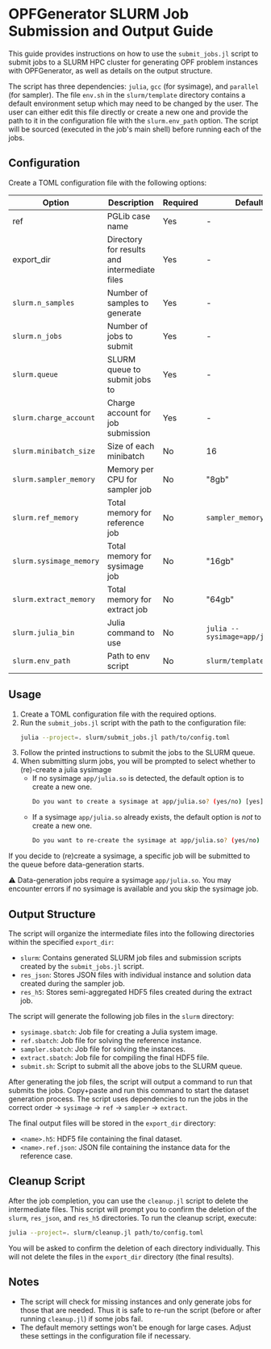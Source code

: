 # OPFGenerator SLURM Job Submission and Output Guide

This guide provides instructions on how to use the `submit_jobs.jl` script to submit jobs to a SLURM HPC cluster for generating OPF problem instances with OPFGenerator, as well as details on the output structure.

The script has three dependencies: `julia`, `gcc` (for sysimage), and `parallel` (for sampler). The file `env.sh` in the `slurm/template` directory contains a default environment setup which may need to be changed by the user. The user can either edit this file directly or create a new one and provide the path to it in the configuration file with the `slurm.env_path` option. The script will be sourced (executed in the job's main shell) before running each of the jobs.

## Configuration

Create a TOML configuration file with the following options:

| Option | Description | Required | Default |
| ------ | ----------- | -------- | ------- |
| ref | PGLib case name | Yes | - |
| export_dir | Directory for results and intermediate files | Yes | - |
| `slurm.n_samples` | Number of samples to generate | Yes | - |
| `slurm.n_jobs` | Number of jobs to submit | Yes | - |
| `slurm.queue` | SLURM queue to submit jobs to | Yes | - |
| `slurm.charge_account` | Charge account for job submission | Yes | - |
| `slurm.minibatch_size` | Size of each minibatch | No | 16 |
| `slurm.sampler_memory` | Memory per CPU for sampler job | No | "8gb" |
| `slurm.ref_memory` | Total memory for reference job | No | `sampler_memory` |
| `slurm.sysimage_memory` | Total memory for sysimage job | No | "16gb" |
| `slurm.extract_memory` | Total memory for extract job | No | "64gb" |
| `slurm.julia_bin` | Julia command to use | No | `julia --sysimage=app/julia.so` |
| `slurm.env_path` | Path to env script | No | `slurm/template/env.sh` |

## Usage

1. Create a TOML configuration file with the required options.
2. Run the `submit_jobs.jl` script with the path to the configuration file:
   ```bash
   julia --project=. slurm/submit_jobs.jl path/to/config.toml
   ```
3. Follow the printed instructions to submit the jobs to the SLURM queue.
4. When submitting slurm jobs, you will be prompted to select whether to (re)-create a julia sysimage
   * If no sysimage `app/julia.so` is detected, the default option is to create a new one.
      ```bash
      Do you want to create a sysimage at app/julia.so? (yes/no) [yes]:
      ```
   * If a sysimage `app/julia.so` already exists, the default option is _not_ to create a new one.
      ```bash
      Do you want to re-create the sysimage at app/julia.so? (yes/no) [no]:
      ```

If you decide to (re)create a sysimage, a specific job will be submitted to the queue before data-generation starts.

⚠ Data-generation jobs require a sysimage `app/julia.so`. You may encounter errors if no sysimage is available and you skip the sysimage job.


## Output Structure

The script will organize the intermediate files into the following directories within the specified `export_dir`:

- `slurm`: Contains generated SLURM job files and submission scripts created by the `submit_jobs.jl` script.
- `res_json`: Stores JSON files with individual instance and solution data created during the sampler job.
- `res_h5`: Stores semi-aggregated HDF5 files created during the extract job.

The script will generate the following job files in the `slurm` directory:

- `sysimage.sbatch`: Job file for creating a Julia system image.
- `ref.sbatch`: Job file for solving the reference instance.
- `sampler.sbatch`: Job file for solving the instances.
- `extract.sbatch`: Job file for compiling the final HDF5 file.
- `submit.sh`: Script to submit all the above jobs to the SLURM queue.

After generating the job files, the script will output a command to run that submits the jobs. Copy+paste and run this command to start the dataset generation process. The script uses dependencies to run the jobs in the correct order -> `sysimage` -> `ref` -> `sampler` -> `extract`.

The final output files will be stored in the `export_dir` directory:

- `<name>.h5`: HDF5 file containing the final dataset.
- `<name>.ref.json`: JSON file containing the instance data for the reference case.

## Cleanup Script

After the job completion, you can use the `cleanup.jl` script to delete the intermediate files. This script will prompt you to confirm the deletion of the `slurm`, `res_json`, and `res_h5` directories. To run the cleanup script, execute:
```bash
julia --project=. slurm/cleanup.jl path/to/config.toml
```
You will be asked to confirm the deletion of each directory individually. This will not delete the files in the `export_dir` directory (the final results).

## Notes

- The script will check for missing instances and only generate jobs for those that are needed. Thus it is safe to re-run the script (before or after running `cleanup.jl`) if some jobs fail.
- The default memory settings won't be enough for large cases. Adjust these settings in the configuration file if necessary.